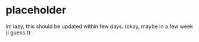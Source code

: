 placeholder
===

Im lazy, this should be updated within few days. (okay, maybe in a few week (i guess.))
